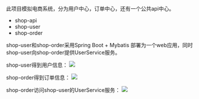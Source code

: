 此项目模拟电商系统，分为用户中心，订单中心，还有一个公共api中心。
- shop-api
- shop-user
- shop-order

shop-user和shop-order采用Spring Boot + Mybatis 部署为一个web应用，同时shop-user向shop-order提供UserService服务。

shop-user得到用户信息：
![](https://images.morethink.cn/b73eacb2fbfa9a71702dcb7fb00822f6.png)

shop-order得到订单信息：
![](https://images.morethink.cn/db27fab1b1e3c4a7d10335c2c47033ba.png)

shop-order访问shop-user的UserService服务：
![](https://images.morethink.cn/7a7b3b1890f3cf970c20cc9cda80f1ec.png)
